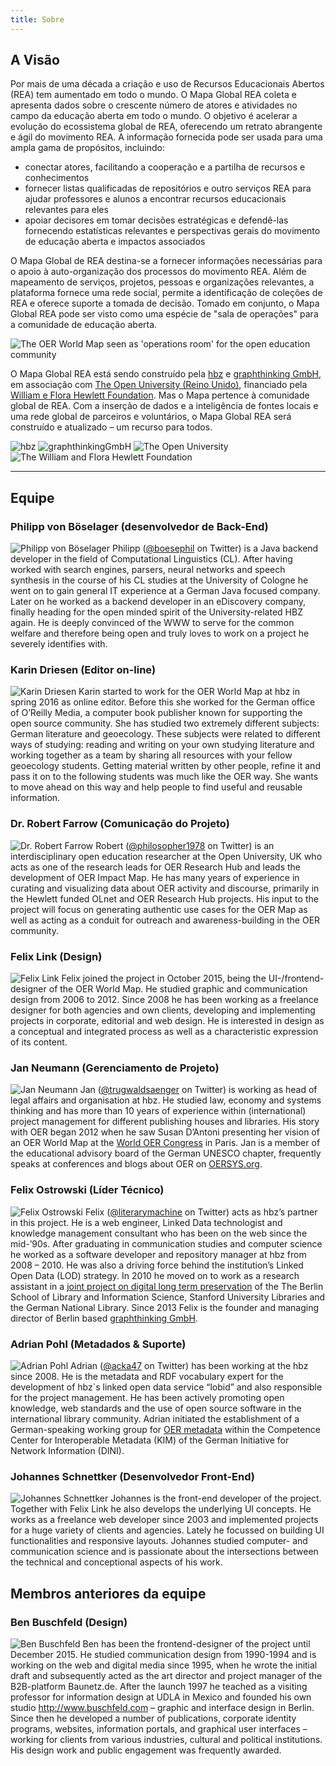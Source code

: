 ```yaml
---
title: Sobre
---
```

## A Visão

Por mais de uma década a criação e uso de Recursos Educacionais Abertos (REA) tem aumentado em todo o mundo. O Mapa Global REA coleta e apresenta dados sobre o crescente número de atores e atividades no campo da educação aberta em todo o mundo. O objetivo é acelerar a evolução do ecossistema global de REA, oferecendo um retrato abrangente e ágil do movimento REA. A informação fornecida pode ser usada para uma ampla gama de propósitos, incluindo:

- conectar atores, facilitando a cooperação e a partilha de recursos e conhecimentos
- fornecer listas qualificadas de repositórios e outro serviços REA para ajudar professores e alunos a encontrar recursos educacionais relevantes para eles
- apoiar decisores em tomar decisões estratégicas e defendê-las fornecendo estatísticas relevantes e perspectivas gerais do movimento de educação aberta e impactos associados

O Mapa Global de REA destina-se a fornecer informações necessárias para o apoio à auto-organização dos processos do movimento REA. Além de mapeamento de serviços, projetos, pessoas e organizações relevantes, a plataforma fornece uma rede social, permite a identificação de coleções de REA e oferece suporte a tomada de decisão. Tomado em conjunto, o Mapa Global REA pode ser visto como uma espécie de "sala de operações" para a comunidade de educação aberta.

![The OER World Map seen as 'operations room' for the open education community](/assets/images/open-control-room.jpg)

O Mapa Global REA está sendo construído pela [ hbz](http://www.hbz-nrw.de) e [ graphthinking GmbH](http://www.graphthinking.com), em associação com [ The Open University (Reino Unido)](http://www.open.ac.uk/), financiado pela [ William e Flora Hewlett Foundation](http://www.hewlett.org/). Mas o Mapa pertence à comunidade global de REA. Com a inserção de dados e a inteligência de fontes locais e uma rede global de parceiros e voluntários, o Mapa Global REA será construído e atualizado – um recurso para todos.

![hbz](/assets/images/image06.gif) ![graphthinkingGmbH](/assets/images/image10.png) ![The Open University](/assets/images/image07.png) ![The William and Flora Hewlett Foundation](/assets/images/image04.jpg)

* * *

## Equipe

### Philipp von Böselager (desenvolvedor de Back-End)

![Philipp von Böselager](/assets/images/image05.png) Philipp ([@boesephil](https://twitter.com/boesephil) on Twitter) is a Java backend developer in the field of Computational Linguistics (CL). After having worked with search engines, parsers, neural networks and speech synthesis in the course of his CL studies at the University of Cologne he went on to gain general IT experience at a German Java focused company. Later on he worked as a backend developer in an eDiscovery company, finally heading for the open minded spirit of the University-related HBZ again. He is deeply convinced of the WWW to serve for the common welfare and therefore being open and truly loves to work on a project he severely identifies with.

### Karin Driesen (Editor on-line)

![Karin Driesen](/assets/images/Karin-Driesen-130.jpg) Karin started to work for the OER World Map at hbz in spring 2016 as online editor. Before this she worked for the German office of O’Reilly Media, a computer book publisher known for supporting the open source community. She has studied two extremely different subjects: German literature and geoecology. These subjects were related to different ways of studying: reading and writing on your own studying literature and working together as a team by sharing all resources with your fellow geoecology students. Getting material written by other people, refine it and pass it on to the following students was much like the OER way. She wants to move ahead on this way and help people to find useful and reusable information.

### Dr. Robert Farrow (Comunicação do Projeto)

![Dr. Robert Farrow](/assets/images/image08.jpg) Robert ([@philosopher1978](https://twitter.com/philosopher1978) on Twitter) is an interdisciplinary open education researcher at the Open University, UK who acts as one of the research leads for OER Research Hub and leads the development of OER Impact Map. He has many years of experience in curating and visualizing data about OER activity and discourse, primarily in the Hewlett funded OLnet and OER Research Hub projects. His input to the project will focus on generating authentic use cases for the OER Map as well as acting as a conduit for outreach and awareness-building in the OER community.

### Felix Link (Design)

![Felix Link](/assets/images/felix-link.png) Felix joined the project in October 2015, being the UI-/frontend-designer of the OER World Map. He studied graphic and communication design from 2006 to 2012. Since 2008 he has been working as a freelance designer for both agencies and own clients, developing and implementing projects in corporate, editorial and web design. He is interested in design as a conceptual and integrated process as well as a characteristic expression of its content.

### Jan Neumann (Gerenciamento de Projeto)

![Jan Neumann](/assets/images/image03.jpg) Jan ([@trugwaldsaenger](https://twitter.com/trugwaldsaenger) on Twitter) is working as head of legal affairs and organisation at hbz. He studied law, economy and systems thinking and has more than 10 years of experience within (international) project management for different publishing houses and libraries. His story with OER began 2012 when he saw Susan D’Antoni presenting her vision of an OER World Map at the [World OER Congress](https://oerworldmap.org/resource/urn:uuid:c27c383c-ecab-44e7-be67-24a741586afe) in Paris. Jan is a member of the educational advisory board of the German UNESCO chapter, frequently speaks at conferences and blogs about OER on [OERSYS.org](https://oersys.org/).

### Felix Ostrowski (Líder Técnico)

![Felix Ostrowski](/assets/images/image00.jpg) Felix ([@literarymachine](https://twitter.com/literarymachine) on Twitter) acts as hbz’s partner in this project. He is a web engineer, Linked Data technologist and knowledge management consultant who has been on the web since the mid-’90s. After graduating in communication studies and computer science he worked as a software developer and repository manager at hbz from 2008 – 2010. He was also a driving force behind the institution’s Linked Open Data (LOD) strategy. In 2010 he moved on to work as a research assistant in a [joint project on digital long term preservation](http://www.lukii.hu-berlin.de/) of the The Berlin School of Library and Information Science, Stanford University Libraries and the German National Library. Since 2013 Felix is the founder and managing director of Berlin based [graphthinking GmbH](http://www.graphthinking.com/).

### Adrian Pohl (Metadados & Suporte)

![Adrian Pohl](/assets/images/image09.jpg) Adrian ([@acka47](https://twitter.com/acka47) on Twitter) has been working at the hbz since 2008. He is the metadata and RDF vocabulary expert for the development of hbz`s linked open data service “lobid” and also responsible for the project management. He has been actively promoting open knowledge, web standards and the use of open source software in the international library community. Adrian initiated the establishment of a German-speaking working group for [OER metadata](https://wiki.dnb.de/display/DINIAGKIM/OER-Metadaten-Gruppe) within the Competence Center for Interoperable Metadata (KIM) of the German Initiative for Network Information (DINI).

### Johannes Schnettker (Desenvolvedor Front-End)

![Johannes Schnettker](/assets/images/image01.jpg) Johannes is the front-end developer of the project. Together with Felix Link he also develops the underlying UI concepts. He works as a freelance web developer since 2003 and implemented projects for a huge variety of clients and agencies. Lately he focussed on building UI functionalities and responsive layouts. Johannes studied computer- and communication science and is passionate about the intersections between the technical and conceptional aspects of his work.

## Membros anteriores da equipe

### Ben Buschfeld (Design)

![Ben Buschfeld](/assets/images/image02.jpg) Ben has been the frontend-designer of the project until December 2015. He studied communication design from 1990-1994 and is working on the web and digital media since 1995, when he wrote the initial draft and subsequently acted as the art director and project manager of the B2B-platform Baunetz.de. After the launch 1997 he teached as a visiting professor for information design at UDLA in Mexico and founded his own studio <http://www.buschfeld.com> – graphic and interface design in Berlin. Since then he developed a number of publications, corporate identity programs, websites, information portals, and graphical user interfaces – working for clients from various industries, cultural and political institutions. His design work and public engagement was frequently awarded.